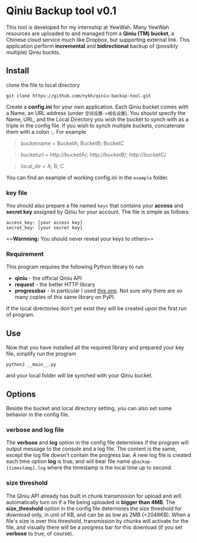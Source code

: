 # Qiniu Backup tool  v0.1

This tool is developed for my internship at YewWah. Many YewWah resources are uploaded to and managed from a **Qiniu (TM) bucket**, a Chinese cloud service much like Dropbox, but supporting external link. This application perform **incremental** and **bidirectional** backup of (possibly multiple) Qiniu buckts.

## Install

clone the file to local directory

`git clone https://github.com/nykh/qiniu-backup-tool.git`


Create a **config.ini** for your own application. Each Qiniu bucket comes with a Name, an URL address (under `空间设置->域名设置`). You should specify the Name, URL, and the Local Directory you wish the bucket to synch with as a triple in the config file. If you wish to synch multiple buckets, concatenate them with a colon `;`. For example

> bucketname = BucketA; BucketB; BucketC

> bucketurl = http://bucketA/; http://bucketB/; http://bucketC/

> local_dir = A; B; C

You can find an example of working config.ini in the `example` folder.

### key file

You should also prepare a file named `keys` that contains your **access** and **secret key** assigned by Qiniu for your account. The file is simple as follows:

```
access_key: [your access key]
secret_key: [your secret key]
```

==**Warnning:** You should never reveal your keys to others==

### Requirement

This program requires the following Python library to run

- **qiniu** - the official Qiniu API
- **request** - the better HTTP library
- **progressbar** - in particular I used [this one](https://pypi.python.org/pypi/progressbar-latest/2.4). Not sure why there are so many copies of this same library on PyPI.

If the local directories don't yet exist they will be created upon the first run of program.

## Use

Now that you have installed all the required library and prepared your key file, simplify run the program

`python3 __main__.py`

and your local folder will be synched with your Qiniu bucket.

## Options

Beside the bucket and local directory setting, you can also set some behavior in the config file.

### verbose and log file

The **verbose** and **log** option in the config file determines if the program will output message to the console and a log file. The content is the same, except the log file doesn't contain the progress bar. A new log file is created each time option **log** is true, and will bear file name `qbackup-[timestamp].log` where the timestamp is the local time up to second.

###  size threshold

The Qiniu API already has built in chunk transmission for upload and will automatically turn on if a file being uploaded is **bigger than 4MB**. The **size_threshold** option in the config file determines the size threshold for download only, in unit of KB, and can be as low as 2MB (=2048KB). When a file's size is over this threshold, transmission by chunks will activate for the file, and visually there will be a progress bar for this download (if you set **verbose** to true, of course).

